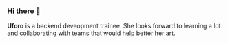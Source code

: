 ### Hi there 👋
**Uforo** is a backend deveopment trainee. She looks forward to learning a lot and collaborating with teams that would help better her art.
